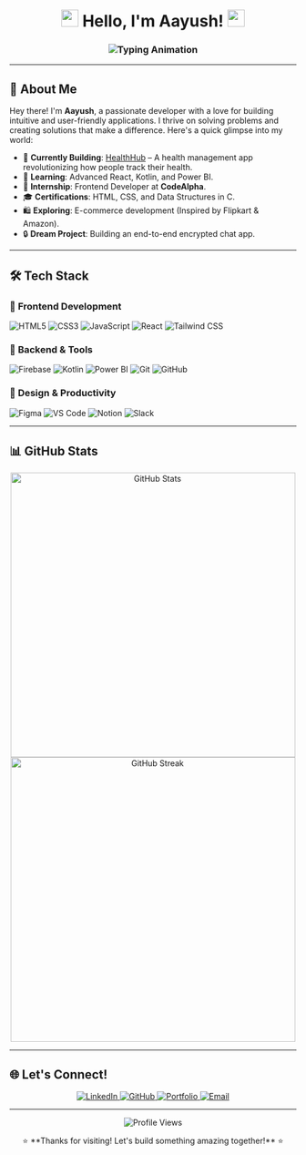 <h1 align="center">
  <img src="https://media.giphy.com/media/v1.Y2lkPTc5MGI3NjExZzZ5Y2F5dG5yY2Z2eWZ6eGZ5dGZ5dGZ5dGZ5dGZ5dGZ5dGZ5dGZ5dGZ5dGZ5dGZ5dGZ5dGZ5dGZ5dGZ5dGZ5dGZ5dCZlcD12MV9pbnRlcm5hbF9naWZfYnlfaWQmY3Q9Zw/hvRJCLFzcasrR4ia7z/giphy.gif" width="30px"> 
  Hello, I'm Aayush! 
  <img src="https://media.giphy.com/media/v1.Y2lkPTc5MGI3NjExZzZ5Y2F5dG5yY2Z2eWZ6eGZ5dGZ5dGZ5dGZ5dGZ5dGZ5dGZ5dGZ5dGZ5dGZ5dGZ5dGZ5dGZ5dGZ5dGZ5dGZ5dGZ5dCZlcD12MV9pbnRlcm5hbF9naWZfYnlfaWQmY3Q9Zw/hvRJCLFzcasrR4ia7z/giphy.gif" width="30px">
</h1>

<h3 align="center">
  <img src="https://readme-typing-svg.herokuapp.com?font=Fira+Code&size=26&pause=1000&color=00FF00&center=true&vCenter=true&width=600&lines=Frontend+Developer;Tech+Enthusiast;Problem+Solver;UI%2FUX+Lover;Always+Learning" alt="Typing Animation" />
</h3>

---

## 👋 **About Me**

Hey there! I'm **Aayush**, a passionate developer with a love for building intuitive and user-friendly applications. I thrive on solving problems and creating solutions that make a difference. Here's a quick glimpse into my world:

- 🚀 **Currently Building**: [HealthHub](#) – A health management app revolutionizing how people track their health.
- 🌱 **Learning**: Advanced React, Kotlin, and Power BI.
- 💼 **Internship**: Frontend Developer at **CodeAlpha**.
- 🎓 **Certifications**: HTML, CSS, and Data Structures in C.
- 🛍️ **Exploring**: E-commerce development (Inspired by Flipkart & Amazon).
- 🔒 **Dream Project**: Building an end-to-end encrypted chat app.

---

## 🛠️ **Tech Stack**

### 🎨 **Frontend Development**
![HTML5](https://img.shields.io/badge/HTML5-E34F26?style=for-the-badge&logo=html5&logoColor=white)
![CSS3](https://img.shields.io/badge/CSS3-1572B6?style=for-the-badge&logo=css3&logoColor=white)
![JavaScript](https://img.shields.io/badge/JavaScript-F7DF1E?style=for-the-badge&logo=javascript&logoColor=black)
![React](https://img.shields.io/badge/React-61DAFB?style=for-the-badge&logo=react&logoColor=black)
![Tailwind CSS](https://img.shields.io/badge/Tailwind_CSS-38B2AC?style=for-the-badge&logo=tailwind-css&logoColor=white)

### 🔧 **Backend & Tools**
![Firebase](https://img.shields.io/badge/Firebase-FFCA28?style=for-the-badge&logo=firebase&logoColor=black)
![Kotlin](https://img.shields.io/badge/Kotlin-0095D5?style=for-the-badge&logo=kotlin&logoColor=white)
![Power BI](https://img.shields.io/badge/Power_BI-F2C811?style=for-the-badge&logo=power-bi&logoColor=black)
![Git](https://img.shields.io/badge/Git-F05032?style=for-the-badge&logo=git&logoColor=white)
![GitHub](https://img.shields.io/badge/GitHub-181717?style=for-the-badge&logo=github&logoColor=white)

### 🎯 **Design & Productivity**
![Figma](https://img.shields.io/badge/Figma-F24E1E?style=for-the-badge&logo=figma&logoColor=white)
![VS Code](https://img.shields.io/badge/VS_Code-007ACC?style=for-the-badge&logo=visual-studio-code&logoColor=white)
![Notion](https://img.shields.io/badge/Notion-000000?style=for-the-badge&logo=notion&logoColor=white)
![Slack](https://img.shields.io/badge/Slack-4A154B?style=for-the-badge&logo=slack&logoColor=white)

---

## 📊 **GitHub Stats**

<p align="center">
  <img src="https://github-readme-stats.vercel.app/api?username=aayush&show_icons=true&theme=radical" width="500" alt="GitHub Stats" />
  <br />
  <img src="https://github-readme-streak-stats.herokuapp.com/?user=aayush&theme=radical" width="500" alt="GitHub Streak" />
</p>

---

## 🌐 **Let's Connect!**

<p align="center">
  <a href="https://linkedin.com/in/aayush" target="_blank">
    <img src="https://img.shields.io/badge/LinkedIn-0A66C2?style=for-the-badge&logo=linkedin&logoColor=white" alt="LinkedIn" />
  </a>
  <a href="https://github.com/aayush" target="_blank">
    <img src="https://img.shields.io/badge/GitHub-181717?style=for-the-badge&logo=github&logoColor=white" alt="GitHub" />
  </a>
  <a href="https://yourportfolio.com" target="_blank">
    <img src="https://img.shields.io/badge/Portfolio-FF5733?style=for-the-badge&logo=website&logoColor=white" alt="Portfolio" />
  </a>
  <a href="mailto:aayush@example.com" target="_blank">
    <img src="https://img.shields.io/badge/Email-D14836?style=for-the-badge&logo=gmail&logoColor=white" alt="Email" />
  </a>
</p>

---

<p align="center">
  <img src="https://komarev.com/ghpvc/?username=aayush&color=00FF00&style=flat-square" alt="Profile Views" />
</p>

<p align="center">
  ⭐ **Thanks for visiting! Let's build something amazing together!** ⭐
</p>
